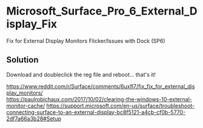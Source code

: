 # Microsoft_Surface_Pro_6_External_Display_Fix
Fix for External Display Monitors Flicker/Issues with Dock (SP6)

## Solution
Download and doubleclick the reg file and reboot... that's it!

https://www.reddit.com/r/Surface/comments/6uxfl7/fix_fix_for_external_display_monitors/  
https://paulrobichaux.com/2017/10/02/clearing-the-windows-10-external-monitor-cache/
https://support.microsoft.com/en-us/surface/troubleshoot-connecting-surface-to-an-external-display-bc8f5121-a4cb-cf0b-5770-2df7a66a3b28#Setup


